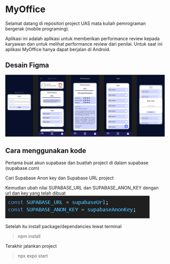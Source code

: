 # MyOffice

Selamat datang di repositori project UAS mata kuliah pemrograman bergerak (mobile programing).

Aplikasi ini adalah aplikasi untuk memberikan performance review kepada karyawan dan untuk melihat performance review dari penilai. Untuk saat ini aplikasi MyOffice hanya dapat berjalan di Android.

## Desain Figma

![preview_android](/README-asset/Prototype-MyOffice.png)

## Cara menggunakan kode

Pertama buat akun supabase dan buatlah project di dalam supabase (supabase.com)

Cari Supabase Anon key dan Supabase URL project

Kemudian ubah nilai SUPABASE_URL dan SUPABASE_ANON_KEY dengan url dan key yang telah dibuat
![alt text](/README-asset/image.png)

Setelah itu install package/dependancies lewat terminal

> npm install

Terakhir jalankan project

> npx expo start

